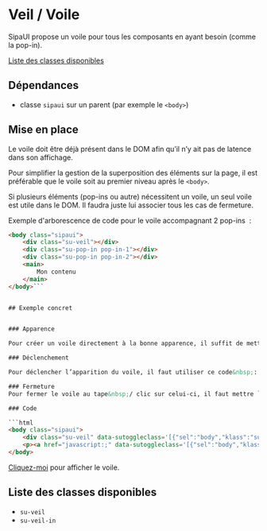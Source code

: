 # Veil / Voile

SipaUI propose un voile pour tous les composants en ayant besoin (comme la pop-in).

<a href="#liste-classes" target="_self" class="link-button">Liste des classes disponibles</a>


<div class="dependances">
																							
## Dépendances
- classe `sipaui` sur un parent (par exemple le `<body>`)

</div>




## Mise en place

Le voile doit être déjà présent dans le DOM afin qu’il n’y ait pas de latence dans son affichage.

Pour simplifier la gestion de la superposition des éléments sur la page, il est préférable que le voile soit au premier niveau après le `<body>`.

Si plusieurs éléments (pop-ins ou autre) nécessitent un voile, un seul voile est utile dans le DOM. Il faudra juste lui associer tous les cas de fermeture.

Exemple d'arborescence de code pour le voile accompagnant 2 pop-ins &nbsp;:

```html
<body class="sipaui">
	<div class="su-veil"></div>
	<div class="su-pop-in pop-in-1"></div>
	<div class="su-pop-in pop-in-2"></div>
	<main>
		Mon contenu
	</main>
</body>```


## Exemple concret


### Apparence

Pour créer un voile directement à la bonne apparence, il suffit de mettre un `<div>` avec la classe `.su-veil`. Le voile sera invisible par défaut.

### Déclenchement

Pour déclencher l’apparition du voile, il faut utiliser ce code&nbsp;: `data-sutoggleclass='[{"sel":"body","klass":"su-veil-in","force":1}]'` sur le déclencheur. Il positionnera la classe `su-veil-in`sur le voile.

### Fermeture
Pour fermer le voile au tape&nbsp;/ clic sur celui-ci, il faut mettre `data-sutoggleclass='[{"sel":"body","klass":"su-veil-in","force":0}]'` sur le `<div>` du voile.

### Code

```html
<body class="sipaui">
	<div class="su-veil" data-sutoggleclass='[{"sel":"body","klass":"su-veil-in","force":0}]'></div>
	<p><a href="javascript:;" data-sutoggleclass='[{"sel":"body","klass":"su-veil-in","force":1}]'>Cliquez-moi</a> pour afficher le voile.</p>
</body>
```

<div class="sipaui">
	<div class="su-veil" data-sutoggleclass='[{"sel":"body","klass":"su-veil-in","force":0}]'></div>
	<p><a href="javascript:;" data-sutoggleclass='[{"sel":"body","klass":"su-veil-in","force":1}]'>Cliquez-moi</a> pour afficher le voile.</p>
</div>


<div id="liste-classes" class="control-titres">

## Liste des classes disponibles
- `su-veil`
- `su-veil-in`

</div>

